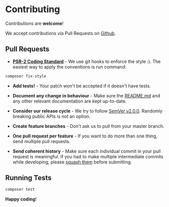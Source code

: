 # Contributing

Contributions are **welcome**!

We accept contributions via Pull Requests on [Github](https://github.com/BrainMaestro/composer-git-hooks/pulls).

## Pull Requests

-   **[PSR-2 Coding Standard](https://github.com/php-fig/fig-standards/blob/master/accepted/PSR-2-coding-style-guide.md)** - We use git hooks to enforce the style :). The easiest way to apply the conventions is run command:

```sh
composer fix-style
```

-   **Add tests!** - Your patch won't be accepted if it doesn't have tests.

-   **Document any change in behaviour** - Make sure the [README.md](README.md) and any other relevant documentation are kept up-to-date.

-   **Consider our release cycle** - We try to follow [SemVer v2.0.0](http://semver.org/). Randomly breaking public APIs is not an option.

-   **Create feature branches** - Don't ask us to pull from your master branch.

-   **One pull request per feature** - If you want to do more than one thing, send multiple pull requests.

-   **Send coherent history** - Make sure each individual commit in your pull request is meaningful. If you had to make multiple intermediate commits while developing, please [squash them](http://www.git-scm.com/book/en/v2/Git-Tools-Rewriting-History#Changing-Multiple-Commit-Messages) before submitting.

## Running Tests

```sh
composer test
```

**Happy coding**!

